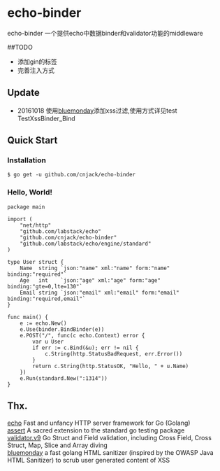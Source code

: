 # echo-binder
echo-binder 一个提供echo中数据binder和validator功能的middleware

##TODO
 - 添加gin的标签  
 - 完善注入方式

## Update

- 20161018 使用[bluemonday](github.com/microcosm-cc/bluemonday)添加xss过滤,使用方式详见test TestXssBinder_Bind


## Quick Start

### Installation
```
$ go get -u github.com/cnjack/echo-binder
```
### Hello, World!
```
package main

import (
	"net/http"
	"github.com/labstack/echo"
	"github.com/cnjack/echo-binder"
	"github.com/labstack/echo/engine/standard"
)

type User struct {
	Name  string `json:"name" xml:"name" form:"name" binding:"required"`
	Age   int    `json:"age" xml:"age" form:"age" binding:"gte=0,lte=130"`
	Email string `json:"email" xml:"email" form:"email" binding:"required,email"`
}

func main() {
	e := echo.New()
	e.Use(binder.BindBinder(e))
	e.POST("/", func(c echo.Context) error {
		var u User
		if err := c.Bind(&u); err != nil {
			c.String(http.StatusBadRequest, err.Error())
		}
		return c.String(http.StatusOK, "Hello, " + u.Name)
	})
	e.Run(standard.New(":1314"))
}
```

## Thx.
[echo](https://github.com/labstack/echo) Fast and unfancy HTTP server framework for Go (Golang)  
[assert](https://github.com/stretchr/testify) A sacred extension to the standard go testing package  
[validator.v9](https://gopkg.in/go-playground/validator.v9) Go Struct and Field validation, including Cross Field, Cross Struct, Map, Slice and Array diving  
[bluemonday](https://github.com/microcosm-cc/bluemonday) a fast golang HTML sanitizer (inspired by the OWASP Java HTML Sanitizer) to scrub user generated content of XSS  

